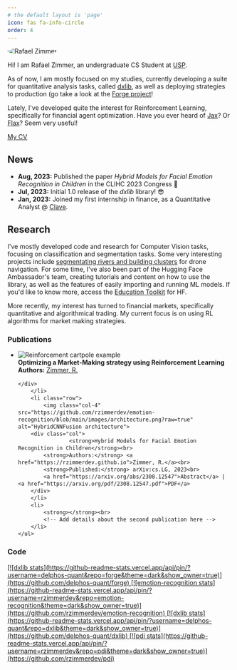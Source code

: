 ```yaml
---
# the default layout is 'page'
icon: fas fa-info-circle
order: 4
---
```


<!-- Introduction Section -->
<section class="row">
<!-- Profile Image -->
    <img class="col col-auto" style="border-radius: 50%; object-fit: cover;" src="{{ '/assets/img/profile.png' }}" alt="Rafael Zimmer" width=250 height=250>
    <div class="col">
    	    <p>Hi! I am Rafael Zimmer, an undergraduate CS Student at <a href="https://usp.br/">USP</a>.</p>
    <p>As of now, I am mostly focused on my studies, currently developing a suite for quantitative analysis tasks, called <a href="https://github.com/delphos-quant/dxlib">dxlib</a>, as well as deploying strategies to production (go take a look at the <a href="https://github.com/delphos-quant/forge">Forge project</a>!</p>
    <p>Lately, I've developed quite the interest for Reinforcement Learning, specifically for financial agent optimization. Have you ever heard of <a href="https://jax.readthedocs.io/">Jax</a>? Or <a href="https://flax.readthedocs.io/">Flax</a>? Seem very useful!</p>
    <p><bold><a href="/cv">My CV</a></bold></p>
    </div>
</section>

<!-- News Section -->
<section>
    <h2>News</h2>
    <ul>
        <li><strong>Aug, 2023:</strong> Published the paper <i>Hybrid Models for Facial Emotion Recognition in Children</i> in the CLIHC 2023 Congress 🎉</li>
        <li><strong>Jul, 2023:</strong> Initial 1.0 release of the <i>dxlib</i> library! 😎</li>
        <li><strong>Jan, 2023:</strong> Joined my first internship in finance, as a Quantitative Analyst @ <a href="https://www.clavecapital.com.br/">Clave</a>.</li>
    </ul>
</section>

<!-- Research Section -->
<section>
    <h2>Research</h2>
    <p>I've mostly developed code and research for Computer Vision tasks, focusing on classification and segmentation tasks. Some very interesting projects include <a href="https://github.com/rzimmerdev/emotion-recognition">segmentating rivers and building clusters</a> for drone navigation. For some time, I've also been part of the Hugging Face Ambassador's team, creating tutorials and content on how to use the library, as well as the features of easily importing and running ML models. If you'd like to know more, access the <a href="https://github.com/rzimmerdev/education-toolkit/tree/main">Education Toolkit</a> for HF.</p>
    <p>More recently, my interest has turned to financial markets, specifically quantitative and algorithmical trading. My current focus is on using RL algorithms for market making strategies.</p>
</section>

<!-- Publications Section -->
<section>
    <h3>Publications</h3>
    <ul>
        <li class="row">
        	<img class="col-4" src="https://media.tenor.com/9Up2fSPNadoAAAAC/reinforcement-learning-cartpole-v0.gif" alt="Reinforcement cartpole example">
		<div class="col">
		            <strong>Optimizing a Market-Making strategy using Reinforcement Learning</strong><br>
            <strong>Authors:</strong> <a href="https://rzimmerdev.github.io">Zimmer, R.</a><br>
            
	</div>
        </li>
        <li class="row">
        	<img class="col-4" src="https://github.com/rzimmerdev/emotion-recognition/blob/main/images/architecture.png?raw=true" alt="HybridCNNFusion architecture">
		<div class="col">
		            <strong>Hybrid Models for Facial Emotion Recognition in Children</strong><br>
            <strong>Authors:</strong> <a href="https://rzimmerdev.github.io">Zimmer, R.</a><br>
            <strong>Published:</strong> arXiv:cs.LG, 2023<br>
            <a href="https://arxiv.org/abs/2308.12547">Abstract</a> | <a href="https://arxiv.org/pdf/2308.12547.pdf">PDF</a>
		</div>
        </li>
        <li>
            <strong></strong><br>
            <!-- Add details about the second publication here -->
        </li>
    </ul>
</section>

<!-- Code Section -->
<style>
.repositories img {
	width: 350px !important;
	margin: 10px 10px;
	object-fit: fill;
	object-position: left;
}

.repositories img:hover {
	transform: scale(1.01);
}
</style>

<section>
    <h3>Code</h3>
<div class="repositories flex">
    <a href="https://github.com/delphos-quant/forge" markdown="1">
        [![dxlib stats](https://github-readme-stats.vercel.app/api/pin/?username=delphos-quant&repo=forge&theme=dark&show_owner=true)](https://github.com/delphos-quant/forge)
    </a>
    <a href="https://github.com/rzimmerdev/emotion-recognition" markdown="1">
        [![emotion-recognition stats](https://github-readme-stats.vercel.app/api/pin/?username=rzimmerdev&repo=emotion-recognition&theme=dark&show_owner=true)](https://github.com/rzimmerdev/emotion-recognition)
    </a>
    <a href="https://github.com/delphos-quant/dxlib" markdown="1">
        [![dxlib stats](https://github-readme-stats.vercel.app/api/pin/?username=delphos-quant&repo=dxlib&theme=dark&show_owner=true)](https://github.com/delphos-quant/dxlib)
    </a>
    <a href="https://github.com/rzimmerdev/pdi" markdown="1">
        [![pdi stats](https://github-readme-stats.vercel.app/api/pin/?username=rzimmerdev&repo=pdi&theme=dark&show_owner=true)](https://github.com/rzimmerdev/pdi)
    </a>
</div>

</section>


